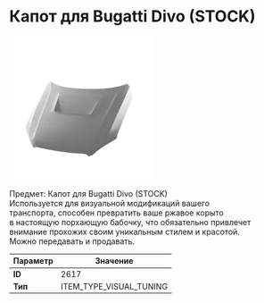 # Капот для Bugatti Divo (STOCK)

![Item Image](../img/2617.webp?raw=true)

Предмет: Капот для Bugatti Divo (STOCK)<br>Используется для визуальной модификаций вашего<br>транспорта, способен превратить ваше ржавое корыто<br>в настоящую порхающую бабочку, что обязательно привлечет<br>внимание прохожих своим уникальным стилем и красотой.<br>Можно передавать и продавать.


| Параметр | Значение |
|----------|----------|
| **ID** | 2617 |
| **Тип** | ITEM_TYPE_VISUAL_TUNING |

